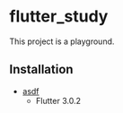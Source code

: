 # flutter_study

This project is a playground.

## Installation

- [asdf](https://github.com/asdf-vm/asdf)
    - Flutter 3.0.2